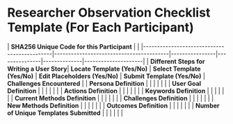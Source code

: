 # Researcher Observation Checklist Template (For Each Participant)


| **SHA256 Unique Code for this Participant** |                                         |
|---------------------------------------------|-----------------------------------------|----------------|---------------|--------------|---------------------|
| **Different Steps for Writing a User Story**| **Locate Template (Yes/No)**           | **Select Template (Yes/No)** | **Edit Placeholders (Yes/No)** | **Submit Template (Yes/No)** | **Challenges Encountered** |
| **Persona Definition**                      |                                         |                |               |              |                     |
| **User Goal Definition**                    |                                         |                |               |              |                     |
| **Actions Definition**                      |                                         |                |               |              |                     |
| **Keywords Definition**                     |                                         |                |               |              |                     |
| **Current Methods Definition**              |                                         |                |               |              |                     |
| **Challenges Definition**                   |                                         |                |               |              |                     |
| **New Methods Definition**                  |                                         |                |               |              |                     |
| **Outcomes Definition**                     |                                         |                |               |              |                     |
| **Number of Unique Templates Submitted**    |                                         |                |               |              |                     |
